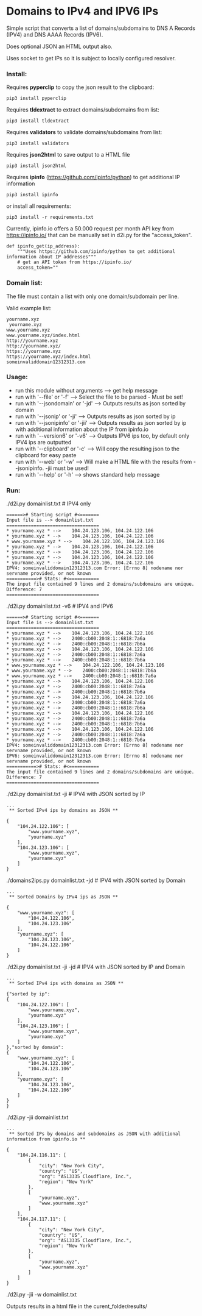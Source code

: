 # Domains to IPv4 and IPV6 IPs

Simple script that converts a list of domains/subdomains to DNS A Records (IPV4) and DNS AAAA Records (IPV6).

Does optional JSON an HTML output also.

Uses socket to get IPs so it is subject to locally configured resolver.

### Install:
Requires **pyperclip** to copy the json result to the clipboard:
```
pip3 install pyperclip
```
Requires **tldextract** to extract domains/subdomains from list:
```
pip3 install tldextract
```
Requires **validators** to validate domains/subdomains from list:
```
pip3 install validators
```
Requires **json2html** to save output to a HTML file
```
pip3 install json2html
```
Requires **ipinfo** (https://github.com/ipinfo/python) to get additional IP information
```
pip3 install ipinfo
```
or install all requirements:
```
pip3 install -r requirements.txt
```
Currently, ipinfo.io offers a 50.000 request per month API key from https://ipinfo.io/ that can be manually set in d2i.py for the "access_token". 
```
def ipinfo_get(ip_address):
    """Uses https://github.com/ipinfo/python to get additional information about IP addresses"""
    # get an API token from https://ipinfo.io/
    access_token=""
```


### Domain list:
The file must contain a list with only one domain/subdomain per line.

Valid example list:
```
yourname.xyz
 yourname.xyz
www.yourname.xyz
www.yourname.xyz/index.html
http://yourname.xyz
http://yourname.xyz/
https://yourname.xyz
https://yourname.xyz/index.html
someinvaliddomain12312313.com
```

### Usage:
  - run this module without arguments --> get help message
  - run with '--file' or '-f' --> Select the file to be parsed - Must be set!
  - run with '--jsondomain' or '-jd' --> Outputs results as json sorted by domain
  - run with '--jsonip' or '-ji' --> Outputs results as json sorted by ip
  - run with '--jsonipinfo' or '-jii' --> Outputs results as json sorted by ip with additional information about the IP from ipinfo.io
  - run with '--version6' or '-v6' --> Outputs IPV6 ips too, by default only IPV4 ips are outputted
  - run with '--clipboard' or '-c' --> Will copy the resulting json to the clipboard for easy paste
  - run with '--web' or '-w' --> Will make a HTML file with the results from --jsonipinfo. -jii must be used!
  - run with '--help' or '-h' --> shows standard help message

### Run:
./d2i.py domainlist.txt # IPV4 only
```
======># Starting script #<=======
Input file is --> domainlist.txt
==================================
* yourname.xyz * -->	104.24.123.106, 104.24.122.106
* yourname.xyz * -->	104.24.123.106, 104.24.122.106
* www.yourname.xyz * -->	104.24.122.106, 104.24.123.106
* yourname.xyz * -->	104.24.123.106, 104.24.122.106
* yourname.xyz * -->	104.24.123.106, 104.24.122.106
* yourname.xyz * -->	104.24.123.106, 104.24.122.106
* yourname.xyz * -->	104.24.123.106, 104.24.122.106
IPV4: someinvaliddomain12312313.com Error: [Errno 8] nodename nor servname provided, or not known
===========># Stats: #<===========
The input file contained 9 lines and 2 domains/subdomains are unique. Difference: 7
==================================
```
./d2i.py domainlist.txt -v6 # IPV4 and IPV6
```
======># Starting script #<=======
Input file is --> domainlist.txt
==================================
* yourname.xyz * -->	104.24.123.106, 104.24.122.106
* yourname.xyz * -->	2400:cb00:2048:1::6818:7a6a
* yourname.xyz * -->	2400:cb00:2048:1::6818:7b6a
* yourname.xyz * -->	104.24.123.106, 104.24.122.106
* yourname.xyz * -->	2400:cb00:2048:1::6818:7a6a
* yourname.xyz * -->	2400:cb00:2048:1::6818:7b6a
* www.yourname.xyz * -->	104.24.122.106, 104.24.123.106
* www.yourname.xyz * -->	2400:cb00:2048:1::6818:7b6a
* www.yourname.xyz * -->	2400:cb00:2048:1::6818:7a6a
* yourname.xyz * -->	104.24.123.106, 104.24.122.106
* yourname.xyz * -->	2400:cb00:2048:1::6818:7a6a
* yourname.xyz * -->	2400:cb00:2048:1::6818:7b6a
* yourname.xyz * -->	104.24.123.106, 104.24.122.106
* yourname.xyz * -->	2400:cb00:2048:1::6818:7a6a
* yourname.xyz * -->	2400:cb00:2048:1::6818:7b6a
* yourname.xyz * -->	104.24.123.106, 104.24.122.106
* yourname.xyz * -->	2400:cb00:2048:1::6818:7a6a
* yourname.xyz * -->	2400:cb00:2048:1::6818:7b6a
* yourname.xyz * -->	104.24.123.106, 104.24.122.106
* yourname.xyz * -->	2400:cb00:2048:1::6818:7a6a
* yourname.xyz * -->	2400:cb00:2048:1::6818:7b6a
IPV4: someinvaliddomain12312313.com Error: [Errno 8] nodename nor servname provided, or not known
IPV6: someinvaliddomain12312313.com Error: [Errno 8] nodename nor servname provided, or not known
===========># Stats: #<===========
The input file contained 9 lines and 2 domains/subdomains are unique. Difference: 7
==================================
```
./d2i.py domainlist.txt -ji # IPV4 with JSON sorted by IP
```
...
 ** Sorted IPv4 ips by domains as JSON **

{
    "104.24.122.106": [
        "www.yourname.xyz",
        "yourname.xyz"
    ],
    "104.24.123.106": [
        "www.yourname.xyz",
        "yourname.xyz"
    ]
}
```

./domains2ips.py domainlist.txt -jd # IPV4 with JSON sorted by Domain
```
...
 ** Sorted Domains by IPv4 ips as JSON **

{
    "www.yourname.xyz": [
        "104.24.122.106",
        "104.24.123.106"
    ],
    "yourname.xyz": [
        "104.24.123.106",
        "104.24.122.106"
    ]
}
```

./d2i.py domainlist.txt -ji -jd # IPV4 with JSON sorted by IP and Domain
```
...
 ** Sorted IPv4 ips with domains as JSON **

{"sorted by ip":
{
    "104.24.122.106": [
        "www.yourname.xyz",
        "yourname.xyz"
    ],
    "104.24.123.106": [
        "www.yourname.xyz",
        "yourname.xyz"
    ]
},"sorted by domain":
{
    "www.yourname.xyz": [
        "104.24.122.106",
        "104.24.123.106"
    ],
    "yourname.xyz": [
        "104.24.123.106",
        "104.24.122.106"
    ]
}
}
```
./d2i.py -jii domainlist.txt
```
...
 ** Sorted IPs by domains and subdomains as JSON with additional information from ipinfo.io **

{
    "104.24.116.11": [
        {
            "city": "New York City",
            "country": "US",
            "org": "AS13335 Cloudflare, Inc.",
            "region": "New York"
        },
        [
            "yourname.xyz",
            "www.yourname.xyz"
        ]
    ],
    "104.24.117.11": [
        {
            "city": "New York City",
            "country": "US",
            "org": "AS13335 Cloudflare, Inc.",
            "region": "New York"
        },
        [
            "yourname.xyz",
            "www.yourname.xyz"
        ]
    ]
}
```
./d2i.py -jii -w domainlist.txt

Outputs results in a html file in the curent_folder/results/
